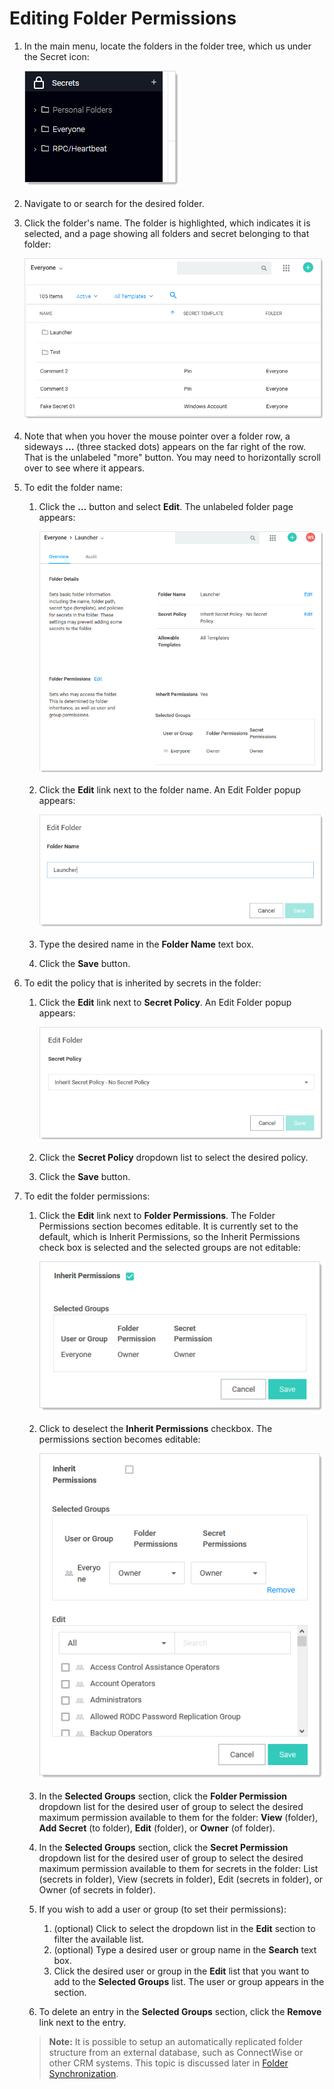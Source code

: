 [title]: # "Editing Folder Permissions"
[tags]: # "Folder"
[priority]: # "1000"

# Editing Folder Permissions

1. In the main menu, locate the folders in the folder tree, which us under the Secret icon:

   ![image-20201002134042324](images/image-20201002134042324.png)

1. Navigate to or search for the desired folder.

1. Click the folder's name. The folder is highlighted, which indicates it is selected, and a page showing all folders and secret belonging to that folder:

   ![image-20201002134453202](images/image-20201002134453202.png)

1. Note that when you hover the mouse pointer over a folder row, a sideways **…** (three stacked dots) appears on the far right of the row. That is the unlabeled "more" button. You may need to horizontally scroll over to see where it appears.

1. To edit the folder name:

   1. Click the  **…** button and select **Edit**. The unlabeled folder page appears:

      ![image-20201002135159387](images/image-20201002135159387.png)

   1. Click the **Edit** link next to the folder name. An Edit Folder popup appears:

      ![image-20201002135434128](images/image-20201002135434128.png)

   1. Type the desired name in the **Folder Name** text box.

   1. Click the **Save** button.

1. To edit the policy that is inherited by secrets in the folder:

   1. Click the **Edit** link next to **Secret Policy**. An Edit Folder popup appears:

      ![image-20200526110608499](images/image-20200526110608499.png)

   1. Click the **Secret Policy** dropdown list to select the desired policy.

   1. Click the **Save** button.

1. To edit the folder permissions:

   1. Click the **Edit** link next to **Folder Permissions**. The Folder Permissions section becomes editable. It is currently set to the default, which is Inherit Permissions, so the Inherit Permissions check box is selected and the selected groups are not editable:

      ![image-20200526111329578](images/image-20200526111329578.png)

   1. Click to deselect the **Inherit Permissions** checkbox. The permissions section becomes editable:

      ![image-20201002135705024](images/image-20201002135705024.png)

   1. In the **Selected Groups** section, click the **Folder Permission** dropdown list for the desired user of group to select the desired maximum permission available to them for the folder: **View** (folder), **Add Secret** (to folder), **Edit** (folder), or **Owner** (of folder).

   1. In the **Selected Groups** section, click the **Secret Permission** dropdown list for the desired user of group to select the desired maximum permission available to them for secrets in the folder: List (secrets in folder), View (secrets in folder), Edit (secrets in folder), or Owner (of secrets in folder).

   1. If you wish to add a user or group (to set their permissions):

      1. (optional) Click to select the dropdown list in the **Edit** section to filter the available list.
      1. (optional) Type a desired user or group name in the **Search** text box.
      1. Click the desired user or group in the **Edit** list that you want to add to the **Selected Groups** list. The user or group appears in the section.

   1. To delete an entry in the **Selected Groups** section, click the **Remove** link next to the entry.

   > **Note:** It is possible to setup an automatically replicated folder structure from an external database, such as ConnectWise or other CRM systems. This topic is discussed later in [Folder Synchronization](#folder-synchronization).

